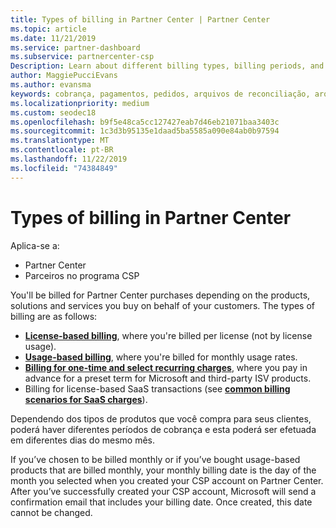 ```yaml
---
title: Types of billing in Partner Center | Partner Center
ms.topic: article
ms.date: 11/21/2019
ms.service: partner-dashboard
ms.subservice: partnercenter-csp
Description: Learn about different billing types, billing periods, and billing dates you might see in Partner Center.
author: MaggiePucciEvans
ms.author: evansma
keywords: cobrança, pagamentos, pedidos, arquivos de reconciliação, arquivo de reconhecimento
ms.localizationpriority: medium
ms.custom: seodec18
ms.openlocfilehash: b9f5e48ca5cc127427eab7d46eb21071baa3403c
ms.sourcegitcommit: 1c3d3b95135e1daad5ba5585a090e84ab0b97594
ms.translationtype: MT
ms.contentlocale: pt-BR
ms.lasthandoff: 11/22/2019
ms.locfileid: "74384849"
---
```

# <a name="types-of-billing-in-partner-center"></a>Types of billing in Partner Center

Aplica-se a:

- Partner Center
- Parceiros no programa CSP

You'll be billed for Partner Center purchases depending on the products, solutions and services you buy on behalf of your customers. The types of billing are as follows:

- [**License-based billing**](license-based-billing.md), where you're billed per license (not by license usage).
- [**Usage-based billing**](usage-based-billing.md), where you're billed for monthly usage rates.
- [**Billing for one-time and select recurring charges**](one-time-and-recurring-billing.md), where you pay in advance for a preset term for Microsoft and third-party ISV products.
- Billing for license-based SaaS transactions (see [**common billing scenarios for SaaS charges**](common-billing-scenarios-saas.md)).

Dependendo dos tipos de produtos que você compra para seus clientes, poderá haver diferentes períodos de cobrança e esta poderá ser efetuada em diferentes dias do mesmo mês.

If you’ve chosen to be billed monthly or if you’ve bought usage-based products that are billed monthly, your monthly billing date is the day of the month you selected when you created your CSP account on Partner Center. After you’ve successfully created your CSP account, Microsoft will send a confirmation email that includes your billing date. Once created, this date cannot be changed.
